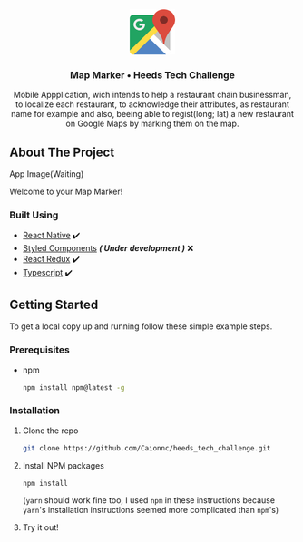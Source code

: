 <div align="center">
  <a href="https://github.com/Caionnc/heeds_tech_challenge">
    <img src="src/assets/images/googleMapsIcon.png" alt="Logo" width="80" height="80">
  </a>

<h3 align="center">Map Marker • Heeds Tech Challenge </h3>

 <p align="center">
    Mobile Appplication, wich intends to help a restaurant chain businessman, to localize each restaurant, to acknowledge their attributes, as restaurant name for example and also, beeing able to regist(long; lat) a new restaurant on Google Maps by marking them on the map.
</div>

<!-- ABOUT THE PROJECT -->

## About The Project

App Image(Waiting)

Welcome to your Map Marker!

### Built Using

- [React Native](https://reactjs.org/) :heavy_check_mark:
- [Styled Components](https://styled-components.com/) <b><i>( Under development )</i></b> :x:
- [React Redux](https://redux.js.org/) :heavy_check_mark:
- [Typescript](https://www.typescriptlang.org/) :heavy_check_mark:

<!-- GETTING STARTED -->

## Getting Started

To get a local copy up and running follow these simple example steps.

### Prerequisites

- npm
  ```sh
  npm install npm@latest -g
  ```

### Installation

1. Clone the repo
   ```sh
   git clone https://github.com/Caionnc/heeds_tech_challenge.git
   ```
2. Install NPM packages

   ```sh
   npm install
   ```

   (`yarn` should work fine too, I used `npm` in these instructions because `yarn`'s installation instructions seemed more complicated than `npm`'s)

3. Try it out!
